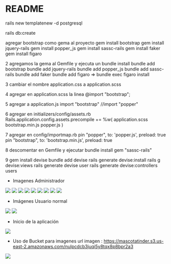 # README


rails new templatenew -d postgresql

rails db:create

agregar bootstrap como gema al proyecto
		gem install bootstrap
		gem install jquery-rails
		gem install popper_js
		gem install sassc-rails
		gem install faker
		gem install figaro

2  agregamos la gema al Gemfile y ejecuta un bundle install
		bundle add bootstrap
		bundle add jquery-rails
		bundle add popper_js
		bundle add sassc-rails
		bundle add faker
		bundle add figaro => bundle exec figaro install

3 cambiar el nombre 
		application.css a application.scss
	
4 agregar en application.scss la linea
		@import "bootstrap";
	
5 agregar a application.js 
		import "bootstrap"
        //import "popper"

6 agregar en initializers/config/assets.rb
		Rails.application.config.assets.precompile += %w( application.scss bootstrap.min.js popper.js )
	
7 agregar en config/importmap.rb
		pin "popper", to: 'popper.js', preload: true
		pin "bootstrap", to: 'bootstrap.min.js', preload: true
		
8 descomentar en Gemfile y ejecutar bundle install
        gem "sassc-rails"

9 gem install devise
		bundle add devise
		rails generate devise:install
		rails g devise:views
		rails generate devise user
    rails generate devise:controllers users

* Imagenes Administrador
<img src="https://github.com/mauri-1973/template/blob/main/imagenes/1.png" />
<img src="https://github.com/mauri-1973/template/blob/main/imagenes/2.png" />
<img src="https://github.com/mauri-1973/template/blob/main/imagenes/3.png" />
<img src="https://github.com/mauri-1973/template/blob/main/imagenes/4.png" />
<img src="https://github.com/mauri-1973/template/blob/main/imagenes/5.png" />
<img src="https://github.com/mauri-1973/template/blob/main/imagenes/6.png" />
<img src="https://github.com/mauri-1973/template/blob/main/imagenes/7.png" />
<img src="https://github.com/mauri-1973/template/blob/main/imagenes/8.png" />
<img src="https://github.com/mauri-1973/template/blob/main/imagenes/9.png" />


* Imágenes Usuario normal
<img src="https://github.com/mauri-1973/template/blob/main/imagenes/10.png" />

<img src="https://github.com/mauri-1973/template/blob/main/imagenes/11.png" />

* Inicio de la aplicación
<img src="https://github.com/mauri-1973/template/blob/main/imagenes/0.png" />


* Uso de Bucket para imagenes
url imagen : https://mascotatinder.s3.us-east-2.amazonaws.com/nulpcdcb3juqi5y8tqx8p8bpr2a3
<img src="https://github.com/mauri-1973/template/blob/main/imagenes/12.jpeg" />